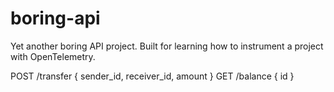 # boring-api
Yet another boring API project. Built for learning how to instrument a project with OpenTelemetry.

POST    /transfer { sender_id, receiver_id, amount }
GET     /balance  { id }
